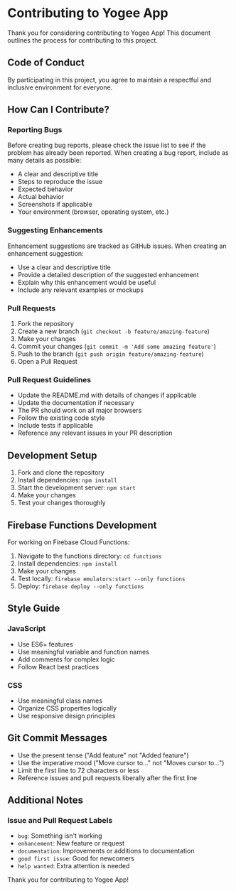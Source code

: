 # Contributing to Yogee App

Thank you for considering contributing to Yogee App! This document outlines the process for contributing to this project.

## Code of Conduct

By participating in this project, you agree to maintain a respectful and inclusive environment for everyone.

## How Can I Contribute?

### Reporting Bugs

Before creating bug reports, please check the issue list to see if the problem has already been reported. When creating a bug report, include as many details as possible:

- A clear and descriptive title
- Steps to reproduce the issue
- Expected behavior
- Actual behavior
- Screenshots if applicable
- Your environment (browser, operating system, etc.)

### Suggesting Enhancements

Enhancement suggestions are tracked as GitHub issues. When creating an enhancement suggestion:

- Use a clear and descriptive title
- Provide a detailed description of the suggested enhancement
- Explain why this enhancement would be useful
- Include any relevant examples or mockups

### Pull Requests

1. Fork the repository
2. Create a new branch (`git checkout -b feature/amazing-feature`)
3. Make your changes
4. Commit your changes (`git commit -m 'Add some amazing feature'`)
5. Push to the branch (`git push origin feature/amazing-feature`)
6. Open a Pull Request

### Pull Request Guidelines

- Update the README.md with details of changes if applicable
- Update the documentation if necessary
- The PR should work on all major browsers
- Follow the existing code style
- Include tests if applicable
- Reference any relevant issues in your PR description

## Development Setup

1. Fork and clone the repository
2. Install dependencies: `npm install`
3. Start the development server: `npm start`
4. Make your changes
5. Test your changes thoroughly

## Firebase Functions Development

For working on Firebase Cloud Functions:

1. Navigate to the functions directory: `cd functions`
2. Install dependencies: `npm install`
3. Make your changes
4. Test locally: `firebase emulators:start --only functions`
5. Deploy: `firebase deploy --only functions`

## Style Guide

### JavaScript

- Use ES6+ features
- Use meaningful variable and function names
- Add comments for complex logic
- Follow React best practices

### CSS

- Use meaningful class names
- Organize CSS properties logically
- Use responsive design principles

## Git Commit Messages

- Use the present tense ("Add feature" not "Added feature")
- Use the imperative mood ("Move cursor to..." not "Moves cursor to...")
- Limit the first line to 72 characters or less
- Reference issues and pull requests liberally after the first line

## Additional Notes

### Issue and Pull Request Labels

- `bug`: Something isn't working
- `enhancement`: New feature or request
- `documentation`: Improvements or additions to documentation
- `good first issue`: Good for newcomers
- `help wanted`: Extra attention is needed

Thank you for contributing to Yogee App!
